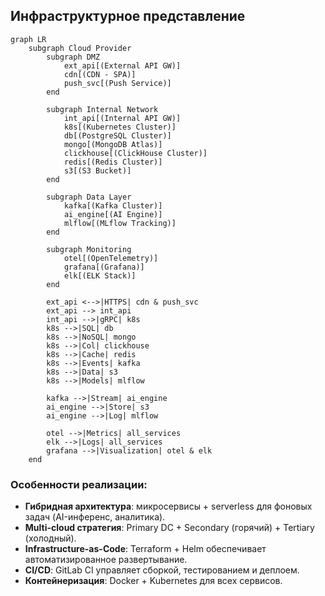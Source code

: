 ## Инфраструктурное представление

```mermaid
graph LR
    subgraph Cloud Provider
        subgraph DMZ
            ext_api[(External API GW)]
            cdn[(CDN - SPA)]
            push_svc[(Push Service)]
        end

        subgraph Internal Network
            int_api[(Internal API GW)]
            k8s[(Kubernetes Cluster)]
            db[(PostgreSQL Cluster)]
            mongo[(MongoDB Atlas)]
            clickhouse[(ClickHouse Cluster)]
            redis[(Redis Cluster)]
            s3[(S3 Bucket)]
        end

        subgraph Data Layer
            kafka[(Kafka Cluster)]
            ai_engine[(AI Engine)]
            mlflow[(MLflow Tracking)]
        end

        subgraph Monitoring
            otel[(OpenTelemetry)]
            grafana[(Grafana)]
            elk[(ELK Stack)]
        end

        ext_api <-->|HTTPS| cdn & push_svc
        ext_api --> int_api
        int_api -->|gRPC| k8s
        k8s -->|SQL| db
        k8s -->|NoSQL| mongo
        k8s -->|Col| clickhouse
        k8s -->|Cache| redis
        k8s -->|Events| kafka
        k8s -->|Data| s3
        k8s -->|Models| mlflow

        kafka -->|Stream| ai_engine
        ai_engine -->|Store| s3
        ai_engine -->|Log| mlflow

        otel -->|Metrics| all_services
        elk -->|Logs| all_services
        grafana -->|Visualization| otel & elk
    end
```

### Особенности реализации:
- **Гибридная архитектура**: микросервисы + serverless для фоновых задач (AI-инференс, аналитика).
- **Multi-cloud стратегия**: Primary DC + Secondary (горячий) + Tertiary (холодный).
- **Infrastructure-as-Code**: Terraform + Helm обеспечивает автоматизированное развертывание.
- **CI/CD**: GitLab CI управляет сборкой, тестированием и деплоем.
- **Контейнеризация**: Docker + Kubernetes для всех сервисов.